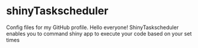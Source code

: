 # shinyTaskscheduler
Config files for my GitHub profile.
Hello everyone!
ShinyTaskscheduler enables you to command shiny app to execute your code based on your set times
